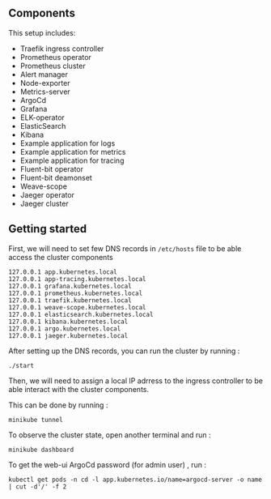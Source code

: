 ## Components
This setup includes:

* Traefik ingress controller
* Prometheus operator 
* Prometheus cluster
* Alert manager
* Node-exporter
* Metrics-server
* ArgoCd
* Grafana
* ELK-operator
* ElasticSearch
* Kibana
* Example application for logs
* Example application for metrics
* Example application for tracing
* Fluent-bit operator
* Fluent-bit deamonset
* Weave-scope
* Jaeger operator
* Jaeger cluster
## Getting started

First, we will need to set few DNS records in ```/etc/hosts``` file to be able access the cluster components
```aidl
127.0.0.1 app.kubernetes.local
127.0.0.1 app-tracing.kubernetes.local
127.0.0.1 grafana.kubernetes.local
127.0.0.1 prometheus.kubernetes.local
127.0.0.1 traefik.kubernetes.local
127.0.0.1 weave-scope.kubernetes.local
127.0.0.1 elasticsearch.kubernetes.local
127.0.0.1 kibana.kubernetes.local
127.0.0.1 argo.kubernetes.local
127.0.0.1 jaeger.kubernetes.local
```

After setting up the DNS records, you can run the cluster by running :
```
./start
```
Then, we will need to assign a local IP adrress to the ingress controller to be able interact with the cluster components.

This can be done by running :
```
minikube tunnel 
```

To observe the cluster state, open another terminal and run :
```
minikube dashboard
```

To get the web-ui ArgoCd password (for admin user) , run :
```
kubectl get pods -n cd -l app.kubernetes.io/name=argocd-server -o name | cut -d'/' -f 2
```
